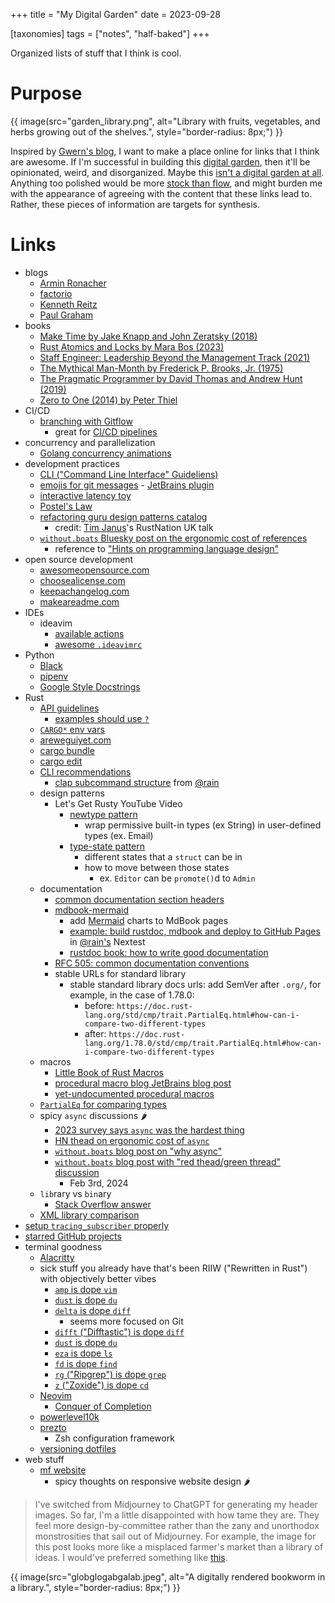 +++
title = "My Digital Garden"
date = 2023-09-28

[taxonomies]
tags = ["notes", "half-baked"]
+++

Organized lists of stuff that I think is cool.

<!-- more -->

# Purpose

{{ image(src="garden_library.png",
         alt="Library with fruits, vegetables, and herbs growing out of the shelves.",
         style="border-radius: 8px;") }}

Inspired by [Gwern's blog](https://gwern.net/about#development), I want to make a place online for links that I think are awesome. If I'm successful in building this [digital garden](https://maggieappleton.com/garden-history), then it'll be opinionated, weird, and disorganized. Maybe this [isn't a digital garden at all](https://brainbaking.com/post/2021/10/are-digital-gardens-blogs/). Anything too polished would be more [stock than flow](https://snarkmarket.com/2010/4890/), and might burden me with the appearance of agreeing with the content that these links lead to. Rather, these pieces of information are targets for synthesis.

# Links

- blogs
  - [Armin Ronacher](https://lucumr.pocoo.org)
  - [factorio](https://factorio.com/blog/)
  - [Kenneth Reitz](https://kennethreitz.org/essays)
  - [Paul Graham](http://paulgraham.com/articles.html)
- books
  - [Make Time by Jake Knapp and John Zeratsky (2018)](https://maketime.blog)
  - [Rust Atomics and Locks by Mara Bos (2023)](https://marabos.nl/atomics/)
  - [Staff Engineer: Leadership Beyond the Management Track (2021)](https://staffeng.com/book)
  - [The Mythical Man-Month by Frederick P. Brooks, Jr. (1975)](https://en.wikipedia.org/wiki/The_Mythical_Man-Month)
  - [The Pragmatic Programmer by David Thomas and Andrew Hunt (2019)](https://pragprog.com/titles/tpp20/the-pragmatic-programmer-20th-anniversary-edition/)
  - [Zero to One (2014) by Peter Thiel](http://paulgraham.com/articles.html)
- CI/CD
  - [branching with Gitflow](https://www.atlassian.com/git/tutorials/comparing-workflows/gitflow-workflow)
    - great for [CI/CD pipelines](@/versioning_version.md)
- concurrency and parallelization
  - [Golang concurrency animations](https://divan.dev/posts/go_concurrency_visualize/)
- development practices
  - [CLI ("Command Line Interface" Guideliens)](https://clig.dev)
  - [emojis for git messages](https://gitmoji.dev)
        - [JetBrains plugin](https://plugins.jetbrains.com/plugin/12383-gitmoji-plus-commit-button)
  - [interactive latency toy](https://samwho.dev/numbers/?fo)
  - [Postel's Law](https://en.wikipedia.org/wiki/Robustness_principle)
  - [refactoring guru design patterns catalog](https://refactoring.guru/design-patterns/catalog)
    - credit: [Tim Janus](https://twitter.com/DarthB86)'s RustNation UK talk
  - [`without.boats` Bluesky post on the ergonomic cost of references](https://bsky.app/profile/without.boats/post/3kjaz7mztty2u)
    - reference to ["Hints on programming language design"](http://flint.cs.yale.edu/cs428/doc/HintsPL.pdf)
- open source development
  - [awesomeopensource.com](https://awesomeopensource.com)
  - [choosealicense.com](https://choosealicense.com)
  - [keepachangelog.com](https://keepachangelog.com/en/1.0.0/)
  - [makeareadme.com](https://www.makeareadme.com)
- IDEs
  - ideavim
    - [available actions](https://gist.github.com/zchee/9c78f91cc5ad771c1f5d)
    - [awesome `.ideavimrc`](https://www.cyberwizard.io/posts/the-ultimate-ideavim-setup/)
- Python
  - [Black](https://github.com/psf/black)
  - [pipenv](https://github.com/pypa/pipenv)
  - [Google Style Docstrings](https://sphinxcontrib-napoleon.readthedocs.io/en/latest/example_google.html)
- Rust
  - [API guidelines](https://rust-lang.github.io/api-guidelines/flexibility.html)
      - [examples should use `?`](https://rust-lang.github.io/api-guidelines/documentation.html#examples-use--not-try-not-unwrap-c-question-mark)
  - [`CARGO*` env vars](https://doc.rust-lang.org/cargo/reference/environment-variables.html#environment-variables-cargo-sets-for-crates)
  - [areweguiyet.com](https://areweguiyet.com)
  - [cargo bundle](https://github.com/burtonageo/cargo-bundle)
  - [cargo edit](https://github.com/killercup/cargo-edit)
  - [CLI recommendations](https://rust-cli-recommendations.sunshowers.io)
      - [clap subcommand structure](https://rust-cli-recommendations.sunshowers.io/handling-arguments.html) from [@rain](https://sunshowers.io)
  - design patterns
    - Let's Get Rusty YouTube Video
      - [newtype pattern](https://youtu.be/NDIU1GSBrVI?si=wCxLCoDcq89LM9s2&t=327)
        - wrap permissive built-in types (ex String) in user-defined types (ex. Email)
      - [type-state pattern](https://youtu.be/NDIU1GSBrVI?si=flOnm-moL-nKL5IY&t=415)
        - different states that a `struct` can be in
        - how to move between those states
          - ex. `Editor` can be `promote()`d to `Admin`
  - documentation
    - [common documentation section headers](https://web.mit.edu/rust-lang_v1.25/arch/amd64_ubuntu1404/share/doc/rust/html/book/first-edition/documentation.html#writing-documentation-comments)
    - [mdbook-mermaid](https://github.com/badboy/mdbook-mermaid)
      - add [Mermaid](https://mermaid.js.org) charts to MdBook pages
      - [example: build rustdoc, mdbook and deploy to GitHub Pages](https://github.com/nextest-rs/nextest/blob/nextest-runner-0.54.1/.github/workflows/docs.yml) in [@rain's](https://sunshowers.io) Nextest
      - [rustdoc book: how to write good documentation](https://doc.rust-lang.org/rustdoc/how-to-write-documentation.html)
    - [RFC 505: common documentation conventions](https://github.com/rust-lang/rfcs/blob/master/text/0505-api-comment-conventions.md)
    - stable URLs for standard library
      - stable standard library docs urls: add SemVer after `.org/`, for example, in the case of 1.78.0:
        - before: `https://doc.rust-lang.org/std/cmp/trait.PartialEq.html#how-can-i-compare-two-different-types`
        - after: `https://doc.rust-lang.org/1.78.0/std/cmp/trait.PartialEq.html#how-can-i-compare-two-different-types`
  - macros
    - [Little Book of Rust Macros](https://veykril.github.io/tlborm/)
    - [procedural macro blog JetBrains blog post](https://blog.jetbrains.com/rust/2022/03/18/procedural-macros-under-the-hood-part-i/)
    - [yet-undocumented procedural macros](https://doc.rust-lang.org/nightly/reference/procedural-macros.html)
  - [`PartialEq` for comparing types](https://doc.rust-lang.org/1.78.0/std/cmp/trait.PartialEq.html#how-can-i-compare-two-different-types)
  - spicy `async` discussions 🌶️
    - [2023 survey says `async` was the hardest thing](https://blog.rust-lang.org/2024/02/19/2023-Rust-Annual-Survey-2023-results.html)
    - [HN thead on ergonomic cost of `async`](https://news.ycombinator.com/item?id=31601973)
    - [`without.boats` blog post on "why async"](https://without.boats/blog/why-async-rust/)
    - [`without.boats` blog post with "red thead/green thread" discussion](https://without.boats/blog/let-futures-be-futures/)
      - Feb 3rd, 2024
  - `lib`rary vs `bin`ary
    - [Stack Overflow answer](https://stackoverflow.com/questions/57756927/rust-modules-confusion-when-there-is-main-rs-and-lib-rs/57767413#57767413)
  - [XML library comparison](https://mainmatter.com/blog/2020/12/31/xml-and-rust/)
- [setup `tracing_subscriber` properly](https://tokio.rs/tokio/topics/tracing)
- [starred GitHub projects](https://github.com/goingforbrooke?tab=stars)
- terminal goodness
  - [Alacritty](https://github.com/alacritty/alacritty)
  - sick stuff you already have that's been RIIW ("Rewritten in Rust") with objectively better vibes
    - [`amp` is dope `vim`](https://amp.rs)
    - [`dust` is dope `du`](https://github.com/bootandy/dust)
    - [`delta` is dope `diff`](https://github.com/dandavison/delta)
      - seems more focused on Git
    - [`difft` ("Difftastic") is dope `diff`](https://github.com/Wilfred/difftastic)
    - [`dust` is dope `du`](https://github.com/dandavison/delta)
    - [`eza` is dope `ls`](https://github.com/eza-community/eza)
    - [`fd` is dope `find`](https://github.com/sharkdp/fd)
    - [`rg` ("Ripgrep") is dope `grep`](https://github.com/BurntSushi/ripgrep)
    - [`z` ("Zoxide") is dope `cd`](https://github.com/ajeetdsouza/zoxide)
  - [Neovim](https://github.com/neovim/neovim)
    - [Conquer of Completion](https://github.com/neoclide/coc.nvim)
  - [powerlevel10k](https://github.com/romkatv/powerlevel10k)
  - [prezto](https://github.com/sorin-ionescu/prezto)
    - Zsh configuration framework
  - [versioning dotfiles](https://www.atlassian.com/git/tutorials/dotfiles)
- web stuff
  - [mf website](https://motherfuckingwebsite.com)
    - spicy thoughts on responsive website design 🌶️

> I've switched from Midjourney to ChatGPT for generating my header images. So far, I'm a little disappointed with how tame they are. They feel more design-by-committee rather than the zany and unorthodox monstrosities that sail out of Midjourney. For example, the image for this post looks more like a misplaced farmer's market than a library of ideas. I would've preferred something like [this](https://youtu.be/hLljd8pfiFg?si=5o0YAVc1DQGHZIXi).

{{ image(src="globglogabgalab.jpeg",
         alt="A digitally rendered bookworm in a library.",
         style="border-radius: 8px;") }}
